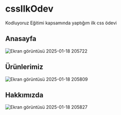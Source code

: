 # cssIlkOdev
Kodluyoruz Eğitimi kapsamında yaptığım ilk css ödevi
## Anasayfa
![Ekran görüntüsü 2025-01-18 205722](https://github.com/user-attachments/assets/51157096-5882-4b53-a66a-d538d36bbb59)
## Ürünlerimiz
![Ekran görüntüsü 2025-01-18 205809](https://github.com/user-attachments/assets/b7116853-16b0-4251-a98f-c3753b4126e5)
## Hakkımızda
![Ekran görüntüsü 2025-01-18 205827](https://github.com/user-attachments/assets/f7ec0c9d-58e4-4dab-91af-28339f8d1037)
